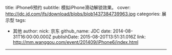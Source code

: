 title: iPhone6预约
subtitle: 模拟iPhone滑动解锁效果。
cover: http://jdc.jd.com/jfs/download/blobs/blob1437384739963.jpg
categories: 展示型
tags:
  - 其他
author:
  nick: 京东
  github_name: JDC
date: 2014-08-31T16:00:00.000Z
publishDate: 2015-08-20T13:51:31.016Z
link: http://mm.wanggou.com/event/201409/iPhone6/index.html
---